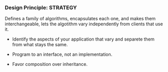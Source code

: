 ### Design Principle: STRATEGY

Defines a family of algorithms, encapsulates each one, and makes them interchangeable, lets the algotithm vary independently from clients that use it.

- Identify the aspects of your application that vary and separete them from what stays the same.

- Program to an interface, not an implementation.

- Favor composition over inheritance.
